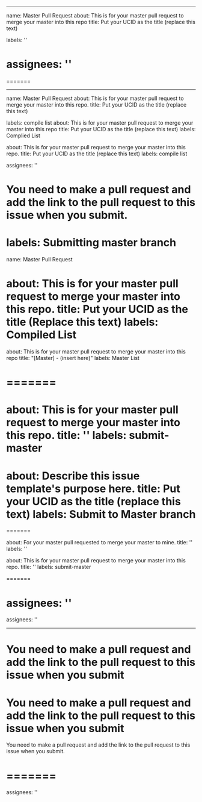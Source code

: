 
---
name: Master Pull Request
about: This is for your master pull request to merge your master into this repo
title: Put your UCID as the title (replace this text)

labels: ''

assignees: ''
=======

=======


---
name: Master Pull Request
about: This is for your master pull request to merge your master into this repo.
title: Put your UCID as the title (replace this text)

labels: compile list
about: This is for your master pull request to merge your master into this repo
title: Put your UCID as the title (replace this text)
labels: Complied List

about: This is for your master pull request to merge your master into this repo.
title: Put your UCID as the title (replace this text)
labels: compile list

assignees: ''



You need to make a pull request and add the link to the pull request to this issue when you submit.
=======
labels: Submitting master branch
=======
name: Master Pull Request

about: This is for your master pull request to merge your master into this repo.
title: Put your UCID as the title (Replace this text)
labels: Compiled List
=======


about: This is for your master pull request to merge your master into this repo
title: "[Master] - (insert here)"
labels: Master List

=======
=======
about: This is for your master pull request to merge your master into this repo.
title: ''
labels: submit-master
=======

about: Describe this issue template's purpose here.
title: Put your UCID as the title (replace this text)
labels: Submit to Master branch
=======


=======

about: For your master pull requested to merge your master to mine.
title: ''
labels: ''

about: This is for your master pull request to merge your master into this repo.
title: ''
labels: submit-master

=======


assignees: ''
=======


assignees: ''

---

You need to make a pull request and add the link to the pull request to this issue when you submit
=======


You need to make a pull request and add the link to the pull request to this issue when you submit
=======
You need to make a pull request and add the link to the pull request to this issue when you submit.


=======
=======


assignees: ''



